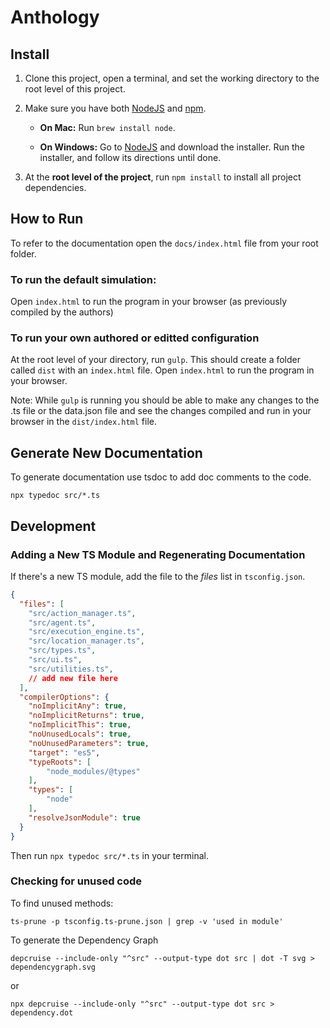 # Anthology

## Install

1. Clone this project, open a terminal, and set the working directory to the root level of this project.

2. Make sure you have both [NodeJS](https://nodejs.org/en/) and [npm](https://www.npmjs.com/).
  
    - **On Mac:** Run `brew install node`.

    - **On Windows:** Go to [NodeJS](https://nodejs.org/en/) and download the installer. Run the installer, and follow its directions until done.

3. At the **root level of the project**, run `npm install` to install all project dependencies.

## How to Run
To refer to the documentation open the `docs/index.html` file from your root folder. 

### To run the default simulation: 
Open `index.html` to run the program in your browser (as previously compiled by the authors)

### To run your own authored or editted configuration
At the root level of your directory, run `gulp`. 
This should create a folder called `dist` with an `index.html` file. 
Open `index.html` to run the program in your browser. 

Note: While `gulp` is running you should be able to make any changes to the .ts file or the data.json file and see the changes compiled and run in your browser in the `dist/index.html` file.

## Generate New Documentation
To generate documentation use tsdoc to add doc comments to the code. 

```
npx typedoc src/*.ts 
```

## Development

### Adding a New TS Module and Regenerating Documentation
If there's a new TS module, add the file to the _files_ list in `tsconfig.json`.

```json
{
  "files": [
    "src/action_manager.ts",
    "src/agent.ts",
    "src/execution_engine.ts",
    "src/location_manager.ts",
    "src/types.ts",
    "src/ui.ts",
    "src/utilities.ts",
    // add new file here
  ],
  "compilerOptions": {
    "noImplicitAny": true,
    "noImplicitReturns": true,
    "noImplicitThis": true,
    "noUnusedLocals": true,
    "noUnusedParameters": true,
    "target": "es5",
    "typeRoots": [
        "node_modules/@types"
    ],
    "types": [
        "node"
    ],
    "resolveJsonModule": true
  }
}
```

Then run `npx typedoc src/*.ts` in your terminal.

### Checking for unused code
To find unused methods: 

```
ts-prune -p tsconfig.ts-prune.json | grep -v 'used in module'
```

To generate the Dependency Graph 

```
depcruise --include-only "^src" --output-type dot src | dot -T svg > dependencygraph.svg
```

or 

```
npx depcruise --include-only "^src" --output-type dot src > dependency.dot
```

